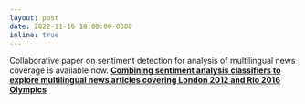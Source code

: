 ```yaml
---
layout: post
date: 2022-11-16 18:00:00-0000
inline: true
---
```


Collaborative paper on sentiment detection for analysis of multilingual news coverage is available now. **[Combining sentiment analysis classifiers to explore multilingual news articles covering London 2012 and Rio 2016 Olympics](https://link.springer.com/article/10.1007/s42803-022-00052-9)**

